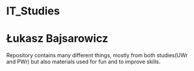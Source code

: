 # IT_Studies
# Łukasz Bajsarowicz

Repository contains many different things, mostly from both studies(UWr and PWr) but also materials used for fun and to improve skills.

